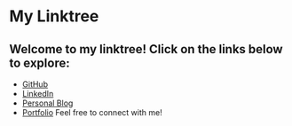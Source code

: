 <link rel="stylesheet" href="style.css">

# My Linktree

## Welcome to my linktree! Click on the links below to explore:

- [GitHub](https://github.com/your-username)
- [LinkedIn](https://www.linkedin.com/in/christopher-basaldua-876284183)
- [Personal Blog](https://kirroslink.github.io/Personal-Blog/)
- [Portfolio](https://sites.google.com/view/christopher-basaldua/home)
Feel free to connect with me!
